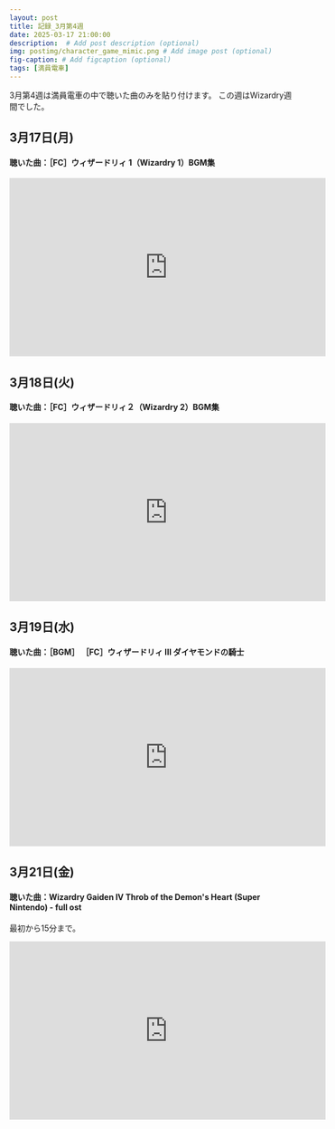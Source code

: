 ```yaml
---
layout: post
title: 記録_3月第4週
date: 2025-03-17 21:00:00
description:  # Add post description (optional)
img: postimg/character_game_mimic.png # Add image post (optional)
fig-caption: # Add figcaption (optional)
tags: [満員電車]
---
```

3月第4週は満員電車の中で聴いた曲のみを貼り付けます。
この週はWizardry週間でした。

## 3月17日(月)
#### 聴いた曲：［FC］ウィザードリィ 1（Wizardry 1）BGM集
<iframe width="560" height="315" src="https://www.youtube.com/embed/oYOz-R8HBzI?si=C1L0aNNEaJwYMfyo" title="YouTube video player" frameborder="0" allow="accelerometer; autoplay; clipboard-write; encrypted-media; gyroscope; picture-in-picture; web-share" referrerpolicy="strict-origin-when-cross-origin" allowfullscreen></iframe>

## 3月18日(火)
#### 聴いた曲：［FC］ウィザードリィ２（Wizardry 2）BGM集
<iframe width="560" height="315" src="https://www.youtube.com/embed/S9zba6EoruY?si=OCe3ugmjYilmyFUu" title="YouTube video player" frameborder="0" allow="accelerometer; autoplay; clipboard-write; encrypted-media; gyroscope; picture-in-picture; web-share" referrerpolicy="strict-origin-when-cross-origin" allowfullscreen></iframe>

## 3月19日(水)
#### 聴いた曲：［BGM］ ［FC］ウィザードリィ III ダイヤモンドの騎士 
<iframe width="560" height="315" src="https://www.youtube.com/embed/3AZ2h8DabjY?si=S0jBpEQjU812gunW" title="YouTube video player" frameborder="0" allow="accelerometer; autoplay; clipboard-write; encrypted-media; gyroscope; picture-in-picture; web-share" referrerpolicy="strict-origin-when-cross-origin" allowfullscreen></iframe>

## 3月21日(金)
#### 聴いた曲：Wizardry Gaiden IV Throb of the Demon's Heart (Super Nintendo) - full ost
最初から15分まで。
<iframe width="560" height="315" src="https://www.youtube.com/embed/1LpZCX8teBc?si=mQ7BbgkYS-3yDz9P" title="YouTube video player" frameborder="0" allow="accelerometer; autoplay; clipboard-write; encrypted-media; gyroscope; picture-in-picture; web-share" referrerpolicy="strict-origin-when-cross-origin" allowfullscreen></iframe>
